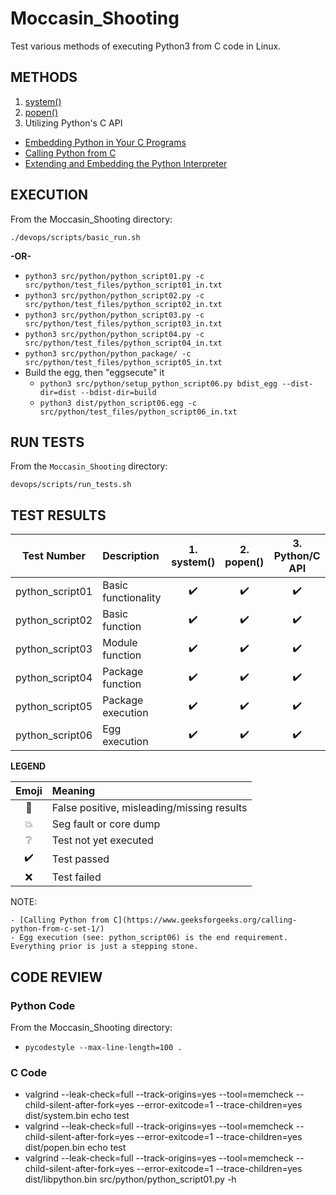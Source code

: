 # Moccasin_Shooting
Test various methods of executing Python3 from C code in Linux.

## METHODS

1. [system()](http://man7.org/linux/man-pages/man3/system.3.html)
2. [popen()](http://man7.org/linux/man-pages/man3/popen.3.html)
3. Utilizing Python's C API
  * [Embedding Python in Your C Programs](https://www.linuxjournal.com/article/8497)
  * [Calling Python from C](https://www.geeksforgeeks.org/calling-python-from-c-set-1/)
  * [Extending and Embedding the Python Interpreter](https://docs.python.org/3/extending/)

## EXECUTION

From the Moccasin_Shooting directory:

`./devops/scripts/basic_run.sh`

**-OR-**

* `python3 src/python/python_script01.py -c src/python/test_files/python_script01_in.txt`
* `python3 src/python/python_script02.py -c src/python/test_files/python_script02_in.txt`
* `python3 src/python/python_script03.py -c src/python/test_files/python_script03_in.txt`
* `python3 src/python/python_script04.py -c src/python/test_files/python_script04_in.txt`
* `python3 src/python/python_package/ -c src/python/test_files/python_script05_in.txt`
* Build the egg, then "eggsecute" it
	* `python3 src/python/setup_python_script06.py bdist_egg --dist-dir=dist --bdist-dir=build`
	* `python3 dist/python_script06.egg -c src/python/test_files/python_script06_in.txt`

## RUN TESTS

From the `Moccasin_Shooting` directory:

`devops/scripts/run_tests.sh`

## TEST RESULTS

| Test Number     | Description         | 1. system()        | 2. popen()         | 3. Python/C API    |
| :-------------: | :------------------ | :----------------: | :----------------: | :----------------: |
| python_script01 | Basic functionality | :heavy_check_mark: | :heavy_check_mark: | :heavy_check_mark: |
| python_script02 | Basic function      | :heavy_check_mark: | :heavy_check_mark: | :heavy_check_mark: |
| python_script03 | Module function     | :heavy_check_mark: | :heavy_check_mark: | :heavy_check_mark: |
| python_script04 | Package function    | :heavy_check_mark: | :heavy_check_mark: | :heavy_check_mark: |
| python_script05 | Package execution   | :heavy_check_mark: | :heavy_check_mark: | :heavy_check_mark: |
| python_script06 | Egg execution       | :heavy_check_mark: | :heavy_check_mark: | :heavy_check_mark: |

**LEGEND**

| Emoji              | Meaning                                    |
| :----------------: | :----------------------------------------- |
| :anger:            | False positive, misleading/missing results |
| :boom:             | Seg fault or core dump                     |
| :grey_question:    | Test not yet executed                      |
| :heavy_check_mark: | Test passed                                |
| :x:                | Test failed                                |

NOTE:

	- [Calling Python from C](https://www.geeksforgeeks.org/calling-python-from-c-set-1/)
	- Egg execution (see: python_script06) is the end requirement.  Everything prior is just a stepping stone.

## CODE REVIEW

### Python Code

From the Moccasin_Shooting directory:

* `pycodestyle --max-line-length=100 .`

### C Code

* valgrind --leak-check=full --track-origins=yes --tool=memcheck --child-silent-after-fork=yes --error-exitcode=1 --trace-children=yes dist/system.bin echo test
* valgrind --leak-check=full --track-origins=yes --tool=memcheck --child-silent-after-fork=yes --error-exitcode=1 --trace-children=yes dist/popen.bin echo test
* valgrind --leak-check=full --track-origins=yes --tool=memcheck --child-silent-after-fork=yes --error-exitcode=1 --trace-children=yes dist/libpython.bin src/python/python_script01.py -h
